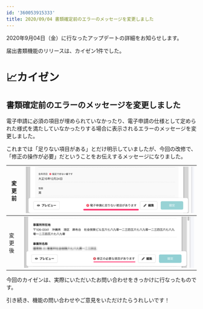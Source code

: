 ```yaml
---
id: '360053915333'
title: 2020/09/04 書類確定前のエラーのメッセージを変更しました
---
```

2020年9月04日（金）に行なったアップデートの詳細をお知らせします。

届出書類機能のリリースは、カイゼン1件でした。

# 📈カイゼン

## 書類確定前のエラーのメッセージを変更しました

電子申請に必須の項目が埋められていなかったり、電子申請の仕様として定められた様式を満たしていなかったりする場合に表示されるエラーのメッセージを変更しました。

これまでは「足りない項目がある」とだけ明示していましたが、今回の改修で、「修正の操作が必要」だということをお伝えするメッセージになりました。

| 変更前 | ![](./upload_928da1ad76733bb2cd32cbe29b0be058.png) |
| --- | --- |
| 変更後 | ![](./upload_a678157fe967eb78e5a2ee4eedab44d4-2-2.png) |

今回のカイゼンは、実際にいただいたお問い合わせをきっかけに行なったものです。

引き続き、機能の問い合わせやご意見をいただけたらうれしいです！
